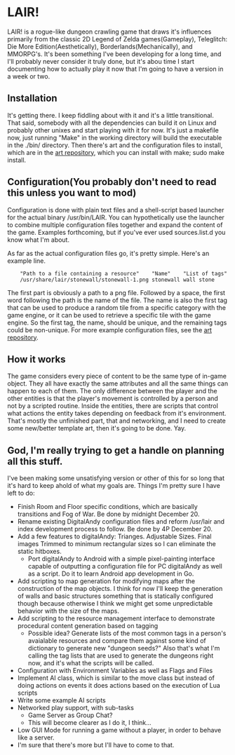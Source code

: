 LAIR!
=====

LAIR! is a rogue-like dungeon crawling game that draws it's influences primarily
from the classic 2D Legend of Zelda games(Gameplay), Teleglitch: Die More
Edition(Aesthetically), Borderlands(Mechanically), and MMORPG's. It's been
something I've been developing for a long time, and I'll probably never consider
it truly done, but it's abou time I start documenting how to actually play it
now that I'm going to have a version in a week or two.

Installation
------------

It's getting there. I keep fiddling about with it and it's a little
transitional. That said, somebody with all the dependencies can build it on
Linux and probably other unixes and start playing with it for now. It's just
a makefile now, just running "Make" in the working directory will build the
executable in the ./bin/ directory. Then there's art and the configuration files
to install, which are in the [art repository](https://github.com/cmotc/lairart),
which you can install with make; sudo make install.

Configuration(You probably don't need to read this unless you want to mod)
--------------------------------------------------------------------------

Configuration is done with plain text files and a shell-script based launcher
for the actual binary /usr/bin/LAIR. You can hypothetically use the launcher
to combine multiple configuration files together and expand the content of the
game. Examples forthcoming, but if you've ever used sources.list.d you know
what I'm about.

As far as the actual configuration files go, it's pretty simple. Here's an
example line.

        "Path to a file containing a resource"    "Name"    "List of tags"
        /usr/share/lair/stonewall/stonewall-1.png stonewall wall stone

The first part is obviously a path to a png file. Followed by a space, the first
word following the path is the name of the file. The name is also the first tag
that can be used to produce a random tile from a specific category with the game
engine, or it can be used to retrieve a specific tile with the game engine. So
the first tag, the name, should be unique, and the remaining tags could be
non-unique. For more example configuration files, see the [art repository](https://github.com/cmotc/lairart).

How it works
------------

The game considers every piece of content to be the same type of in-game object.
They all have exactly the same attributes and all the same things can happen to
each of them. The only difference between the player and the other entities is
that the player's movement is controlled by a person and not by a scripted
routine. Inside the entities, there are scripts that control what actions the
entity takes depending on feedback from it's environment. That's mostly the
unfinished part, that and networking, and I need to create some new/better
template art, then it's going to be done. Yay.

God, I'm really trying to get a handle on planning all this stuff.
------------------------------------------------------------------

I've been making some unsatisfying version or other of this for so long that
it's hard to keep ahold of what my goals are. Things I'm pretty sure I have left
to do:

  * Finish Room and Floor specific conditions, which are basically transitions
  and Fog of War. Be done by midnight December 20.
  * Rename existing DigitalAndy configuration files and reform /usr/lair and
  index development process to follow. Be done by 4P December 20.
  * Add a few features to digitalAndy: Trianges. Adjustable Sizes. Final images
  Trimmed to minimum rectangular sizes so I can eliminate the static hitboxes.
    - Port digitalAndy to Android with a simple pixel-painting interface capable
    of outputting a configuration file for PC digitalAndy as well as a script.
    Do it to learn Android app development in Go.
  * Add scripting to map generation for modifying maps after the construction of
  the map objects. I think for now I'll keep the generation of walls and basic
  structures something that is statically configured though because otherwise
  I think we might get some unpredictable behavior with the size of the maps.
  * Add scripting to the resource management interface to demonstrate procedural
  content generation based on tagging
    - Possible idea? Generate lists of the most common tags in a person's
    avaialable resources and compare them against some kind of dictionary to
    generate new "dungeon seeds?" Also that's what I'm calling the tag lists
    that are used to generate the dungeons right now, and it's what the scripts
    will be called.
  * Configuration with Environment Variables as well as Flags and Files
  * Implement AI class, which is similar to the move class but instead of doing
  actions on events it does actions based on the execution of Lua scripts
  * Write some example AI scripts
  * Networked play support, with sub-tasks
    - Game Server as Group Chat?
    - This will become clearer as I do it, I think...
  * Low GUI Mode for running a game without a player, in order to behave like a
    server.
  * I'm sure that there's more but I'll have to come to that.
